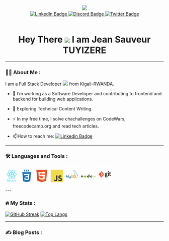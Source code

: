 <div id="header" align="center">
  <img src="https://media.giphy.com/media/M9gbBd9nbDrOTu1Mqx/giphy.gif" width="100"/>

<div id="badges">
  <a href="https://www.linkedin.com/in/tuyizere-jean-sauveur-12422a232/">
    <img src="https://img.shields.io/badge/LinkedIn-blue?style=for-the-badge&logo=linkedin&logoColor=white" alt="LinkedIn Badge"/>
  </a>
  <a href="https://www.linkedin.com/in/tuyizere-jean-sauveur-12422a232/">
    <img src="https://img.shields.io/badge/Discord-red?style=for-the-badge&logo=Discord&logoColor=green" alt="Discord Badge"/>
  </a>
  <a href="https://twitter.com/sauvePro">
    <img src="https://img.shields.io/badge/Twitter-blue?style=for-the-badge&logo=twitter&logoColor=white" alt="Twitter Badge"/>
  </a>
</div>
  <img src="https://komarev.com/ghpvc/?username=your-github-username&style=flat-square&color=blue" alt=""/>
  
  <h1>
  Hey There <img src="https://media.giphy.com/media/hvRJCLFzcasrR4ia7z/giphy.gif" width="30px"/> I am Jean Sauveur TUYIZERE
</h1>
  </div>
  

---

### :man_technologist: About Me :
I am a Full Stack Developer <img src="https://media.giphy.com/media/WUlplcMpOCEmTGBtBW/giphy.gif" width="30"> from Kigali-RWANDA.
- :telescope: I’m working as a Software Developer and contributing to frontend and backend for building web applications.

- :seedling: Exploring Technical Content Writing.

- :zap: In my free time, I solve chachallenges on CodeWars, freecodecamp.org and read tech articles.

- :mailbox:How to reach me: [![Linkedin Badge](https://img.shields.io/badge/LinkedIn-blue?style=flat&logo=Linkedin&logoColor=white)]([your-linkedin-url](https://www.linkedin.com/in/tuyizere-jean-sauveur-12422a232/))
---

### :hammer_and_wrench: Languages and Tools :
<div>
  
  <img src="https://github.com/devicons/devicon/blob/master/icons/react/react-original-wordmark.svg" title="React" alt="React" width="40" height="40"/>&nbsp;
  <img src="https://github.com/devicons/devicon/blob/master/icons/css3/css3-plain-wordmark.svg"  title="CSS3" alt="CSS" width="40" height="40"/>&nbsp;
  <img src="https://github.com/devicons/devicon/blob/master/icons/html5/html5-original.svg" title="HTML5" alt="HTML" width="40" height="40"/>&nbsp;
  <img src="https://github.com/devicons/devicon/blob/master/icons/javascript/javascript-original.svg" title="JavaScript" alt="JavaScript" width="40" height="40"/>&nbsp;
  <img src="https://github.com/devicons/devicon/blob/master/icons/mysql/mysql-original-wordmark.svg" title="MySQL"  alt="MySQL" width="40" height="50"/>&nbsp;
  <img src="https://github.com/devicons/devicon/blob/master/icons/nodejs/nodejs-original-wordmark.svg" title="NodeJS" alt="NodeJS" width="50" height="40"/>&nbsp;
  <img src="https://github.com/devicons/devicon/blob/master/icons/git/git-original-wordmark.svg" title="Git" alt="Git" width="40" height="50"/>
</div>
---

### :fire: My Stats :
[![GitHub Streak](http://github-readme-streak-stats.herokuapp.com?user=sauverpro&theme=dark)](https://git.io/streak-stats)
[![Top Langs](https://github-readme-stats.vercel.app/api/top-langs/?username=sauverpro&layout=compact&theme=vision-friendly-dark)](https://github.com/anuraghazra/github-readme-stats)

---

### :writing_hand: Blog Posts :
<!-- BLOG-POST-LIST:START -->
<!-- BLOG-POST-LIST:END -->

